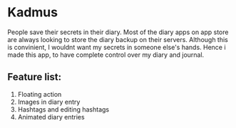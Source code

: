 # Kadmus
People save their secrets in their diary. Most of the diary apps on app store are always looking to store the diary backup on their servers. Although this is convinient, I wouldnt want my secrets in someone else's hands. Hence i made this app, to have complete control over my diary and journal.

## Feature list:
1) Floating action
2) Images in diary entry
3) Hashtags and editing hashtags
4) Animated diary entries

